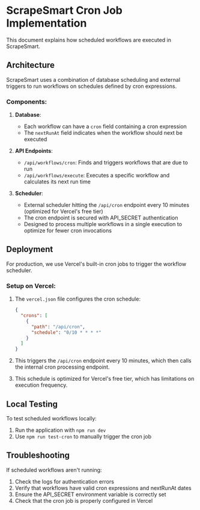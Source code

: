 # ScrapeSmart Cron Job Implementation

This document explains how scheduled workflows are executed in ScrapeSmart.

## Architecture

ScrapeSmart uses a combination of database scheduling and external triggers to run workflows on schedules defined by cron expressions.

### Components:

1. **Database**: 
   - Each workflow can have a `cron` field containing a cron expression
   - The `nextRunAt` field indicates when the workflow should next be executed

2. **API Endpoints**:
   - `/api/workflows/cron`: Finds and triggers workflows that are due to run
   - `/api/workflows/execute`: Executes a specific workflow and calculates its next run time

3. **Scheduler**:
   - External scheduler hitting the `/api/cron` endpoint every 10 minutes (optimized for Vercel's free tier)
   - The cron endpoint is secured with API_SECRET authentication
   - Designed to process multiple workflows in a single execution to optimize for fewer cron invocations

## Deployment

For production, we use Vercel's built-in cron jobs to trigger the workflow scheduler.

### Setup on Vercel:

1. The `vercel.json` file configures the cron schedule:
   ```json
   {
     "crons": [
       {
         "path": "/api/cron",
         "schedule": "0/10 * * * *"
       }
     ]
   }
   ```

2. This triggers the `/api/cron` endpoint every 10 minutes, which then calls the internal cron processing endpoint.
3. This schedule is optimized for Vercel's free tier, which has limitations on execution frequency.

## Local Testing

To test scheduled workflows locally:

1. Run the application with `npm run dev`
2. Use `npm run test-cron` to manually trigger the cron job

## Troubleshooting

If scheduled workflows aren't running:

1. Check the logs for authentication errors
2. Verify that workflows have valid cron expressions and nextRunAt dates
3. Ensure the API_SECRET environment variable is correctly set
4. Check that the cron job is properly configured in Vercel
